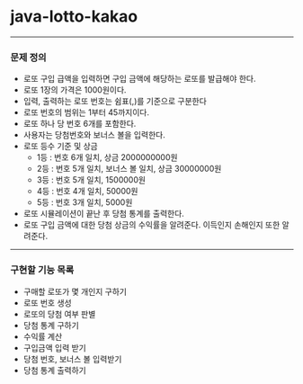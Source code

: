 # java-lotto-kakao

--- 
### 문제 정의
- 로또 구입 급액을 입력하면 구입 금액에 해당하는 로또를 발급해야 한다.
- 로또 1장의 가격은 1000원이다.
- 입력, 출력하는 로또 번호는 쉼표(,)를 기준으로 구분한다
- 로또 번호의 범위는 1부터 45까지이다.
- 로또 하나 당 번호 6개를 포함한다.
- 사용자는 당첨번호와 보너스 볼을 입력한다.
- 로또 등수 기준 및 상금
  - 1등 : 번호 6개 일치, 상금 2000000000원
  - 2등 : 번호 5개 일치, 보너스 볼 일치, 상금 30000000원
  - 3등 : 번호 5개 일치, 1500000원
  - 4등 : 번호 4개 일치, 50000원
  - 5등 : 번호 3개 일치, 5000원
- 로또 시뮬레이션이 끝난 후 당첨 통계를 출력한다.
- 로또 구입 금액에 대한 당첨 상금의 수익률을 알려준다. 이득인지 손해인지 또한 알려준다.

---

### 구현할 기능 목록

- 구매할 로또가 몇 개인지 구하기
- 로또 번호 생성
- 로또의 당첨 여부 판별
- 당첨 통계 구하기
- 수익률 계산
- 구입금액 입력 받기
- 당첨 번호, 보너스 볼 입력받기
- 당첨 통계 출력하기